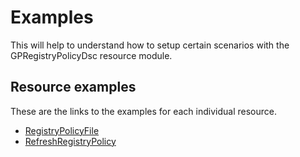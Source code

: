 # Examples

This will help to understand how to setup certain scenarios with the GPRegistryPolicyDsc resource module.

## Resource examples

These are the links to the examples for each individual resource.

* [RegistryPolicyFile](/Resources/RegistryPolicyFile)
* [RefreshRegistryPolicy](/Resources/RefreshRegistryPolicy)
